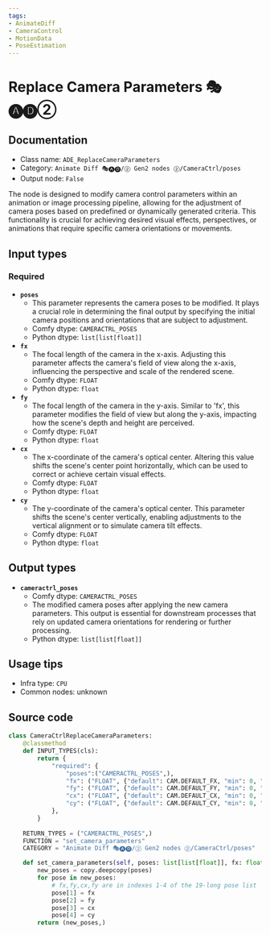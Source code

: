 ```yaml
---
tags:
- AnimateDiff
- CameraControl
- MotionData
- PoseEstimation
---
```


# Replace Camera Parameters 🎭🅐🅓②
## Documentation
- Class name: `ADE_ReplaceCameraParameters`
- Category: `Animate Diff 🎭🅐🅓/② Gen2 nodes ②/CameraCtrl/poses`
- Output node: `False`

The node is designed to modify camera control parameters within an animation or image processing pipeline, allowing for the adjustment of camera poses based on predefined or dynamically generated criteria. This functionality is crucial for achieving desired visual effects, perspectives, or animations that require specific camera orientations or movements.
## Input types
### Required
- **`poses`**
    - This parameter represents the camera poses to be modified. It plays a crucial role in determining the final output by specifying the initial camera positions and orientations that are subject to adjustment.
    - Comfy dtype: `CAMERACTRL_POSES`
    - Python dtype: `list[list[float]]`
- **`fx`**
    - The focal length of the camera in the x-axis. Adjusting this parameter affects the camera's field of view along the x-axis, influencing the perspective and scale of the rendered scene.
    - Comfy dtype: `FLOAT`
    - Python dtype: `float`
- **`fy`**
    - The focal length of the camera in the y-axis. Similar to 'fx', this parameter modifies the field of view but along the y-axis, impacting how the scene's depth and height are perceived.
    - Comfy dtype: `FLOAT`
    - Python dtype: `float`
- **`cx`**
    - The x-coordinate of the camera's optical center. Altering this value shifts the scene's center point horizontally, which can be used to correct or achieve certain visual effects.
    - Comfy dtype: `FLOAT`
    - Python dtype: `float`
- **`cy`**
    - The y-coordinate of the camera's optical center. This parameter shifts the scene's center vertically, enabling adjustments to the vertical alignment or to simulate camera tilt effects.
    - Comfy dtype: `FLOAT`
    - Python dtype: `float`
## Output types
- **`cameractrl_poses`**
    - Comfy dtype: `CAMERACTRL_POSES`
    - The modified camera poses after applying the new camera parameters. This output is essential for downstream processes that rely on updated camera orientations for rendering or further processing.
    - Python dtype: `list[list[float]]`
## Usage tips
- Infra type: `CPU`
- Common nodes: unknown


## Source code
```python
class CameraCtrlReplaceCameraParameters:
    @classmethod
    def INPUT_TYPES(cls):
        return {
            "required": {
                "poses":("CAMERACTRL_POSES",),
                "fx": ("FLOAT", {"default": CAM.DEFAULT_FX, "min": 0, "max": 1, "step": 0.000000001}),
                "fy": ("FLOAT", {"default": CAM.DEFAULT_FY, "min": 0, "max": 1, "step": 0.000000001}),
                "cx": ("FLOAT", {"default": CAM.DEFAULT_CX, "min": 0, "max": 1, "step": 0.01}),
                "cy": ("FLOAT", {"default": CAM.DEFAULT_CY, "min": 0, "max": 1, "step": 0.01}),
            },
        }
    
    RETURN_TYPES = ("CAMERACTRL_POSES",)
    FUNCTION = "set_camera_parameters"
    CATEGORY = "Animate Diff 🎭🅐🅓/② Gen2 nodes ②/CameraCtrl/poses"

    def set_camera_parameters(self, poses: list[list[float]], fx: float, fy: float, cx: float, cy: float):
        new_poses = copy.deepcopy(poses)
        for pose in new_poses:
            # fx,fy,cx,fy are in indexes 1-4 of the 19-long pose list
            pose[1] = fx
            pose[2] = fy
            pose[3] = cx
            pose[4] = cy
        return (new_poses,)

```
